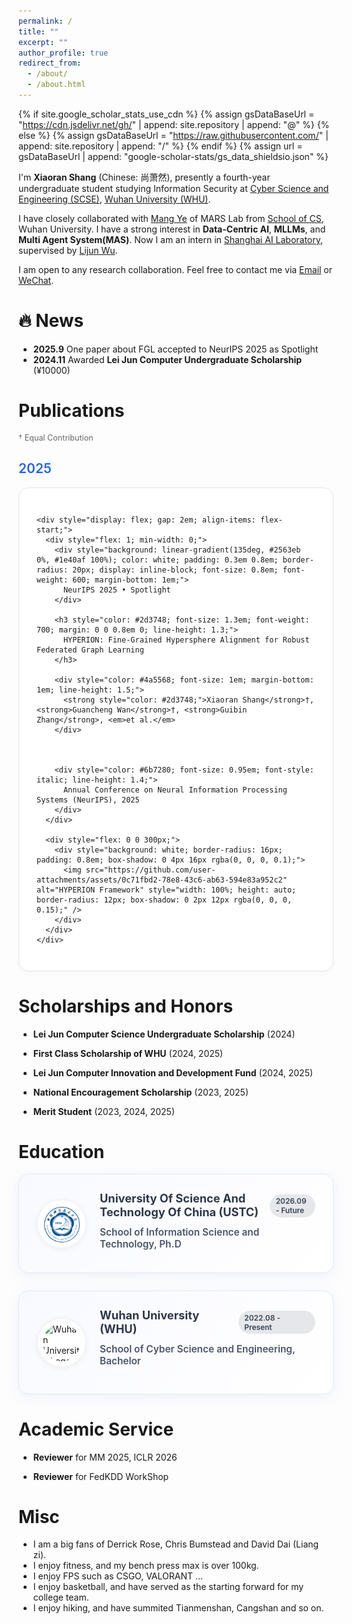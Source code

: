 ```yaml
---
permalink: /
title: ""
excerpt: ""
author_profile: true
redirect_from: 
  - /about/
  - /about.html
---
```


{% if site.google_scholar_stats_use_cdn %}
{% assign gsDataBaseUrl = "https://cdn.jsdelivr.net/gh/" | append: site.repository | append: "@" %}
{% else %}
{% assign gsDataBaseUrl = "https://raw.githubusercontent.com/" | append: site.repository | append: "/" %}
{% endif %}
{% assign url = gsDataBaseUrl | append: "google-scholar-stats/gs_data_shieldsio.json" %}

<span class='anchor' id='about-me'></span>

I'm **Xiaoran Shang** (Chinese: 尚萧然), presently a fourth-year undergraduate student studying Information Security at [Cyber Science and Engineering (SCSE)](https://cse.whu.edu.cn/index.htm), [Wuhan University (WHU)](https://www.whu.edu.cn/).

I have closely collaborated with [Mang Ye](https://marswhu.github.io/index.html) of MARS Lab from [School of CS](https://cs.whu.edu.cn/), Wuhan University. I have a strong interest in **Data-Centric AI**, **MLLMs**, and **Multi Agent System(MAS)**. Now I am an intern in [Shanghai AI Laboratory](https://www.shlab.org.cn/), supervised by [Lijun Wu](https://apeterswu.github.io/).

I am open to any research collaboration. Feel free to contact me via [Email](mailto:armstrongsxr@163.com) or <a href="#" onclick="showWeChatQR(); return false;">WeChat</a>.

<!-- WeChat QR Code Modal -->
<div id="wechatModal" style="display: none; position: fixed; z-index: 1000; left: 0; top: 0; width: 100%; height: 100%; background-color: rgba(0,0,0,0.5);" onclick="closeWeChatQR()">
  <div style="position: relative; margin: 10% auto; width: 300px; background: white; border-radius: 16px; padding: 2em; text-align: center; box-shadow: 0 8px 32px rgba(0,0,0,0.3);" onclick="event.stopPropagation()">
    <div style="display: flex; justify-content: space-between; align-items: center; margin-bottom: 1em;">
      <h3 style="margin: 0; color: #2d3748; font-size: 1.2em;">WeChat QR Code</h3>
      <span style="cursor: pointer; font-size: 1.5em; color: #999; font-weight: bold;" onclick="closeWeChatQR()">&times;</span>
    </div>
    <img src="images/wechat-qr.png" alt="WeChat QR Code" style="width: 200px; height: 200px; border-radius: 12px; box-shadow: 0 4px 16px rgba(0, 0, 0, 0.1); margin: 1em 0;" onerror="this.style.display='none'; this.nextElementSibling.style.display='block';" />
    <div style="display: none; padding: 1em; background: #f8f9fa; border-radius: 8px; color: #666; font-size: 0.9em;">
      📱 WeChat QR code will be displayed here<br>
      <small>Please add wechat-qr.png to the images/ folder</small>
    </div>
    <p style="color: #666; font-size: 0.9em; margin: 1em 0 0 0;">Scan to add me on WeChat</p>
  </div>
</div>

<script>
function showWeChatQR() {
  document.getElementById('wechatModal').style.display = 'block';
  document.body.style.overflow = 'hidden'; // 防止背景滚动
}

function closeWeChatQR() {
  document.getElementById('wechatModal').style.display = 'none';
  document.body.style.overflow = 'auto'; // 恢复滚动
}

// ESC键关闭弹窗
document.addEventListener('keydown', function(event) {
  if (event.key === 'Escape') {
    closeWeChatQR();
  }
});
</script>

# 🔥 News


- **2025.9** One paper about FGL accepted to NeurIPS 2025 as Spotlight
- **2024.11** Awarded **Lei Jun Computer Undergraduate Scholarship** (¥10000)

<!--
# 📝 Publications 
*前面的世界，以后再来探索吧*
-->

# Publications

<div style="color: #666; font-size: 0.9em; margin-bottom: 2em;">† Equal Contribution</div>

## <span style="color: #2563eb; font-weight: 600;">2025</span>

<div style="background: #ffffff; border: 1px solid #e5e7eb; border-radius: 16px; padding: 2em; margin-bottom: 2em; box-shadow: 0 2px 8px rgba(0, 0, 0, 0.03); transition: all 0.3s ease;">
  <div style="display: flex; flex-direction: column; gap: 1.5em;">
    
    <div style="display: flex; gap: 2em; align-items: flex-start;">
      <div style="flex: 1; min-width: 0;">
        <div style="background: linear-gradient(135deg, #2563eb 0%, #1e40af 100%); color: white; padding: 0.3em 0.8em; border-radius: 20px; display: inline-block; font-size: 0.8em; font-weight: 600; margin-bottom: 1em;">
          NeurIPS 2025 • Spotlight
        </div>
        
        <h3 style="color: #2d3748; font-size: 1.3em; font-weight: 700; margin: 0 0 0.8em 0; line-height: 1.3;">
          HYPERION: Fine-Grained Hypersphere Alignment for Robust Federated Graph Learning
        </h3>
        
        <div style="color: #4a5568; font-size: 1em; margin-bottom: 1em; line-height: 1.5;">
          <strong style="color: #2d3748;">Xiaoran Shang</strong>†, <strong>Guancheng Wan</strong>†, <strong>Guibin Zhang</strong>, <em>et al.</em>
        </div>
        
        
        
        <div style="color: #6b7280; font-size: 0.95em; font-style: italic; line-height: 1.4;">
          Annual Conference on Neural Information Processing Systems (NeurIPS), 2025
        </div>
      </div>
      
      <div style="flex: 0 0 300px;">
        <div style="background: white; border-radius: 16px; padding: 0.8em; box-shadow: 0 4px 16px rgba(0, 0, 0, 0.1);">
          <img src="https://github.com/user-attachments/assets/0c71fbd2-78e8-43c6-ab63-594e83a952c2" alt="HYPERION Framework" style="width: 100%; height: auto; border-radius: 12px; box-shadow: 0 2px 12px rgba(0, 0, 0, 0.15);" />
        </div>
      </div>
    </div>
  </div>
</div>

<!-- <div style="background: linear-gradient(135deg, #f0f4f8 0%, #ffffff 100%); border: 1px solid #e2e8f0; border-radius: 16px; padding: 2em; margin-bottom: 2em; box-shadow: 0 4px 20px rgba(0, 0, 0, 0.05); transition: all 0.3s ease;">
  <div style="display: flex; flex-direction: column; gap: 1.5em;">
    
    <div style="display: flex; gap: 2em; align-items: flex-start;">
      <div style="flex: 1; min-width: 0;">
        <div style="background: linear-gradient(135deg, #6b7280 0%, #4b5563 100%); color: white; padding: 0.3em 0.8em; border-radius: 20px; display: inline-block; font-size: 0.8em; font-weight: 600; margin-bottom: 1em;">
          Under Review
        </div>
        
        <h3 style="color: #2d3748; font-size: 1.3em; font-weight: 700; margin: 0 0 0.8em 0; line-height: 1.3;">
          DAWN: Distributed Multi-Agent Systems Workflow Synthesis via Federated Graph Learning
        </h3>
        
        <div style="color: #4a5568; font-size: 1em; margin-bottom: 1em; line-height: 1.5;">
          <strong style="color: #2d3748;">Xiaoran Shang</strong>†, <em>et al.</em>
        </div>
        
        <div style="color: #6b7280; font-size: 0.95em; line-height: 1.4;">
          Distributed multi-agent systems workflow synthesis with federated graph learning approach for enhanced coordination and privacy preservation.
        </div>
      </div>
      
      <div style="flex: 0 0 300px;">
        <div style="background: white; border-radius: 16px; padding: 0.8em; box-shadow: 0 4px 16px rgba(0, 0, 0, 0.1);">
          <img src="https://github.com/user-attachments/assets/d5914aa4-b495-417b-b55f-be0780dcb65e" alt="DAWN Framework" style="width: 100%; height: auto; border-radius: 12px; box-shadow: 0 2px 12px rgba(0, 0, 0, 0.15);" />
        </div>
      </div>
    </div>
  </div>
</div> -->

<!-- # Competition Awards

<div style="margin-bottom: 1em;">
  <div style="display: flex; align-items: center; margin-bottom: 0.5em;">
    <span style="background: linear-gradient(90deg, #FFD700, #FFA500); color: white; padding: 4px 8px; border-radius: 15px; font-size: 0.8em; font-weight: bold; margin-right: 10px;">🥇🥇 2 * First Prize</span>
    <strong>China Robotics and Artificial Intelligence Competition</strong> <span style="color: #666;"></span>
  </div>
  <div style="color: #666; font-style: italic; margin-left: 20px;">2025</div>
</div>

<div style="margin-bottom: 1em;">
  <div style="display: flex; align-items: center; margin-bottom: 0.5em;">
    <span style="background: linear-gradient(90deg, #FFD700, #FFA500); color: white; padding: 4px 8px; border-radius: 15px; font-size: 0.8em; font-weight: bold; margin-right: 10px;">🥇 First Prize</span>
    <strong>China Robotics and Artificial Intelligence Competition (New productivity track)</strong> <span style="color: #666;"></span>
  </div>
  <div style="color: #666; font-style: italic; margin-left: 20px;">2025</div>
</div> -->


<!-- <div style="margin-bottom: 1em;">
  <div style="display: flex; align-items: center; margin-bottom: 0.5em;">
    <span style="background: linear-gradient(90deg, #FFD700, #FFA500); color: white; padding: 4px 8px; border-radius: 15px; font-size: 0.8em; font-weight: bold; margin-right: 10px;">🥇 First Prize</span>
    <strong>China College Student Computer Design Competition</strong> <span style="color: #666;">(Central and South Region - Digital Games and Interaction Design Track)</span>
  </div>
  <div style="color: #666; font-style: italic; margin-left: 20px;">2025</div>
</div> -->

# Scholarships and Honors

- **Lei Jun Computer Science Undergraduate Scholarship** (2024)  

- **First Class Scholarship of WHU** (2024, 2025)  

- **Lei Jun Computer Innovation and Development Fund** (2024, 2025)  

- **National Encouragement Scholarship** (2023, 2025)  

- **Merit Student** (2023, 2024, 2025)  


# Education

<div style="background: linear-gradient(135deg, #f8f9ff 0%, #ffffff 100%); border: 1px solid #e1e8f7; border-radius: 16px; padding: 2em; margin-bottom: 2em; box-shadow: 0 4px 20px rgba(102, 126, 234, 0.1); transition: all 0.3s ease;">
  <div style="display: flex; align-items: center; gap: 1.5em;">
    <div style="flex: 0 0 80px;">
      <div style="width: 80px; height: 80px; border-radius: 50%; background: #f3f4f6; display: flex; align-items: center; justify-content: center; box-shadow: 0 2px 8px rgba(0, 0, 0, 0.05); position: relative;">
        <img src="images/ustcblue.jpg" alt="Wuhan University Logo" style="width: 60px; height: 60px; border-radius: 50%; object-fit: contain; background: white; padding: 8px; position: absolute;" onload="this.style.display='block';" onerror="this.style.display='none'; this.parentElement.querySelector('.fallback').style.display='flex';" />
        <div class="fallback" style="display: flex; color: white; font-weight: bold; font-size: 1.1em; align-items: center; justify-content: center; width: 100%; height: 100%; text-align: center;">USTC</div>
      </div>
    </div>
    <div style="flex: 1;">
      <div style="display: flex; justify-content: space-between; align-items: center; margin-bottom: 0.8em;">
        <h3 style="color: #2d3748; font-size: 1.3em; font-weight: 700; margin: 0; line-height: 1.2;">University Of Science And Technology Of China (USTC)</h3>
        <span style="background: #e5e7eb; color: #374151; padding: 0.3em 0.8em; border-radius: 20px; font-size: 0.85em; font-weight: 600;">2026.09 - Future</span>
      </div>
      <div style="color: #4a5568; font-size: 1.1em; margin-bottom: 0.5em; font-weight: 600;">
        School of Information Science and Technology, Ph.D
      </div>
      </div>
    </div>
  </div>

<div style="background: linear-gradient(135deg, #f8f9ff 0%, #ffffff 100%); border: 1px solid #e1e8f7; border-radius: 16px; padding: 2em; margin-bottom: 2em; box-shadow: 0 4px 20px rgba(102, 126, 234, 0.1); transition: all 0.3s ease;">
  <div style="display: flex; align-items: center; gap: 1.5em;">
    <div style="flex: 0 0 80px;">
      <div style="width: 80px; height: 80px; border-radius: 50%; background: #f3f4f6; display: flex; align-items: center; justify-content: center; box-shadow: 0 2px 8px rgba(0, 0, 0, 0.05); position: relative;">
        <img src="images/whu-logo.png" alt="Wuhan University Logo" style="width: 60px; height: 60px; border-radius: 50%; object-fit: contain; background: white; padding: 8px; position: absolute;" onload="this.style.display='block';" onerror="this.style.display='none'; this.parentElement.querySelector('.fallback').style.display='flex';" />
        <div class="fallback" style="display: flex; color: white; font-weight: bold; font-size: 1.1em; align-items: center; justify-content: center; width: 100%; height: 100%; text-align: center;">WHU</div>
      </div>
    </div>
    <div style="flex: 1;">
      <div style="display: flex; justify-content: space-between; align-items: center; margin-bottom: 0.8em;">
        <h3 style="color: #2d3748; font-size: 1.3em; font-weight: 700; margin: 0; line-height: 1.2;">Wuhan University (WHU)</h3>
        <span style="background: #e5e7eb; color: #374151; padding: 0.3em 0.8em; border-radius: 20px; font-size: 0.85em; font-weight: 600;">2022.08 - Present</span>
      </div>
      <div style="color: #4a5568; font-size: 1.1em; margin-bottom: 0.5em; font-weight: 600;">
        School of Cyber Science and Engineering, Bachelor
      </div>
      <div style="display: flex; align-items: center; gap: 1em; margin-bottom: 0.5em;">
      </div>
    </div>
  </div>
</div>

<!-- <div style="background: #ffffff; border: 1px solid #e5e7eb; border-radius: 16px; padding: 2em; margin-bottom: 2em; box-shadow: 0 2px 8px rgba(0, 0, 0, 0.03); transition: all 0.3s ease;">
  <div style="display: flex; align-items: center; gap: 1.5em;">
    <div style="flex: 0 0 80px;">
      <div style="width: 80px; height: 80px; border-radius: 50%; background: #f3f4f6; display: flex; align-items: center; justify-content: center; box-shadow: 0 2px 8px rgba(0, 0, 0, 0.05); position: relative;">
        <img src="images/nenu-logo.png" alt="Northeast Normal University Logo" style="width: 60px; height: 60px; border-radius: 50%; object-fit: contain; background: white; padding: 8px; position: absolute;" onload="this.style.display='block';" onerror="this.style.display='none'; this.parentElement.querySelector('.fallback').style.display='flex';" />
        <div class="fallback" style="display: flex; color: white; font-weight: bold; font-size: 0.9em; align-items: center; justify-content: center; width: 100%; height: 100%; text-align: center;">NENU</div>
      </div>
    </div>
    <div style="flex: 1;">
      <div style="display: flex; justify-content: space-between; align-items: center; margin-bottom: 0.8em;">
        <h3 style="color: #2d3748; font-size: 1.3em; font-weight: 700; margin: 0; line-height: 1.2;">Senior High School</h3>
        <span style="background: #e5e7eb; color: #374151; padding: 0.3em 0.8em; border-radius: 20px; font-size: 0.85em; font-weight: 600;">2019.09 - 2022.06</span>
      </div>
      <div style="color: #4a5568; font-size: 1.1em; margin-bottom: 0.5em; font-weight: 600;">
        The High School Attached to Northeast Normal University
      </div>
      <div style="display: flex; align-items: center; gap: 1em; margin-bottom: 0.5em;">
      </div>
    </div>
  </div>
</div> -->

# Academic Service

- **Reviewer** for MM 2025, ICLR 2026

- **Reviewer** for FedKDD WorkShop


# Misc

- I am a big fans of Derrick Rose, Chris Bumstead and David Dai (Liang zi).
- I enjoy fitness, and my bench press max is over 100kg.
- I enjoy FPS such as CSGO, VALORANT ...
- I enjoy basketball, and have served as the starting forward for my college team.
- I enjoy hiking, and have summited Tianmenshan, Cangshan and so on.
  


<!--
# 🎡 Activities
## Academic Services
*前面的世界，以后再来探索吧*
## Invited talks (Selected)
*前面的世界，以后再来探索吧*
-->

<!--
# 🔗 Useful Links
##  🤖 Course Recommendations

- *[高等数学-兆筱小分队](https://www.bilibili.com/video/BV1dJ411c7ab/?spm_id_from=333.788&vd_source=a8a064bcbd088bc6388119f018c52df7)*

- *[线性代数-limite](https://www.bilibili.com/video/BV1L7411a7Rz/?spm_id_from=333.999.0.0&vd_source=a8a064bcbd088bc6388119f018c52df7)*

- *[Essence of linear algebra](https://www.bilibili.com/video/BV1ys411472E/?spm_id_from=333.999.0.0&vd_source=a8a064bcbd088bc6388119f018c52df7)*

- *[Linear Algebra](https://www.youtube.com/watch?v=uUrt8xgdMbs&list=PLJV_el3uVTsNmr39gwbyV-0KjULUsN7fW)*

- *[汇编语言(王爽)](https://www.bilibili.com/video/BV1Wu411B72F/?spm_id_from=333.999.0.0&vd_source=a8a064bcbd088bc6388119f018c52df7)*

- *[c语言程序设计-翁凯](https://www.icourse163.org/spoc/course/zju-121004?tid=150003#/info)*

- *[CS231n Deep Learning for Computer Vision](http://cs231n.stanford.edu/)*

## 💻 Coding Skills

- *[GIT-菜鸟教程](https://www.runoob.com/git/git-tutorial.html)*

- *[Python最佳实践指南](http://itpcb.com/docs/pythonguide/)*

- *[Pytorch入门教程-小土堆](https://www.bilibili.com/video/BV1hE411t7RN/?spm_id_from=333.999.0.0&vd_source=a8a064bcbd088bc6388119f018c52df7)*

## 🧭 Examination or Study Guides

At present, I have no time to upload all the guides. If you need more, please send me an email (of course you need attach your grade, class and name).

-  *[网安导论知识点总结](https://github.com/1NormalGuy/1normalguy.github.io/raw/main/docs/dl.pdf)*

- *[指针数组 & 数组指针 & 二级指针 辨析](https://github.com/1NormalGuy/1normalguy.github.io/raw/main/docs/points.pdf)*

- *[2023年（2024届）网安院保研打分细则](https://github.com/1NormalGuy/1normalguy.github.io/raw/main/docs/2023baoyan.pdf)*

- *[武汉大学毕业论文&实验报告latex模版-overleaf](https://cn.overleaf.com/latex/templates/tagged/whu)*

-->

<!--## 📚 Textbooks

At present, I have no time to upload all the textbooks. If you need more, please send me an email (of course you need attach your grade, class and name).

- *[高等数学（下）-武汉大学](https://github.com/1NormalGuy/1normalguy.github.io/raw/main/docs\高等数学(上).pdf)*
-->


<!--
- 计算机设计大赛经验分享, Spring 2023. \[[Slides](https://github.com/AntigoneRandy/antigonerandy.github.io/raw/main/docs/ComputerDeignCompetition.pdf)\]

- 竞赛经验漫谈, Fall 2022. \[[Slides](https://github.com/AntigoneRandy/antigonerandy.github.io/raw/main/docs/Competitions-2022Fall.pdf)\]

- 新老生经验交流会, Fall 2021. \[[Slides and Other Materials](https://github.com/AntigoneRandy/antigonerandy.github.io/raw/main/docs/ExperienceSharing2021Winter.zip)\]
-->


<!--
$^\dagger$: equal contribution, $^*$: corresponding author
-->
<!-- ## 🛰️ Geoinformatics & Remote Sensing
- [Optimized Design Method for Satellite Constellation Configuration Based on Real-time Coverage Area Evaluation](https://ieeexplore.ieee.org/document/9963835)   
Jiahao Zhou, **Boheng Li**, Qingxiang Meng   
*The 29th International Conference on Geoinformatics (CPGIS), 2022*

- [Comprehensive Evaluation of Emergency Shelters in Wuhan City Based on GIS](https://ieeexplore.ieee.org/document/9963810)   
Tingyu Luo, **Boheng Li**, Jiahao Zhou, Qingxiang Meng   
*The 29th International Conference on Geoinformatics (CPGIS), 2022* -->

<!-- ## 🤖️ AI Security, Privacy & Intellectual Property (IP) Protection -->
<!--
- [What can Discriminator do? Towards Box-free Ownership Verification of Generative Adversarial Networks](https://arxiv.org/abs/2307.15860)   
Ziheng Huang$^\dagger$, **Boheng Li**$^\dagger$, Yan Cai, Run Wang, Shangwei Guo, Liming Fang, Jing Chen, Lina Wang   
*International Conference on Computer Vision (ICCV), 2023*

- [Free Fine-tuning: A Plug-and-Play Watermarking Scheme for Deep Neural Networks](https://arxiv.org/abs/2210.07809)   
Run Wang, Jixing Ren, **Boheng Li**, Tianyi She, Wenhui Zhang, Liming Fang, Jing Chen, Lina Wang  
*ACM Multimedia (MM), 2023*

- [Dual-level Interaction for Domain Adaptive Semantic Segmentation](https://arxiv.org/abs/2307.07972)   
Dongyu Yao, **Boheng Li**$^\*$   
*ICCV Workshop on Uncertainty Quantification for Computer Vision (UnCV), 2023*


Other 2 papers regarding IP protection of DL have currently been submitted to CCF-A tier conferences.
<!-- ## 🖨️ Preprints & In Submission
-->

<!-- # 💻 Internships
To be updated. -->

<!-- # 🔗 Useful Links

## Courses

- [Linear Algebra (Hung-yi Lee, NTU, 2018)](https://www.youtube.com/watch?v=uUrt8xgdMbs&list=PLJV_el3uVTsNmr39gwbyV-0KjULUsN7fW)

- [CS229: Machine Learning](https://cs229.stanford.edu/)

- [CS230 Deep Learning](https://cs230.stanford.edu/)

- [CS231n Deep Learning for Computer Vision](http://cs231n.stanford.edu/)

- [CS224n: Natural Language Processing with Deep Learning](http://web.stanford.edu/class/cs224n/)

- [CS131 Computer Vision: Foundations and Applications](http://vision.stanford.edu/teaching/cs131_fall2223/index.html)

- [北京邮电大学鲁鹏-计算机视觉 清晰版 国家级精品课程](https://www.bilibili.com/video/BV1VW4y1v7Ph/)

- [火炉课堂-深度学习 (厦门大学)](https://www.bilibili.com/video/BV1qq4y1f7Fm)

- [中科大-凸优化](https://www.bilibili.com/video/av40868517)

- [The Next Step for Machine Learning (Hung-yi Lee, NTU, 2019)](https://www.youtube.com/watch?v=XnyM3-xtxHs&list=PLJV_el3uVTsOK_ZK5L0Iv_EQoL1JefRL4)

- [人工智能的数学基础（清华出版社）](https://www.bilibili.com/video/BV15N4y1w7e1/)

- [理解机器学习](https://www.bilibili.com/video/BV1hg411h7ys)

## Writing

- 英文学术论文写作指南 \[[link](https://www.bilibili.com/video/BV1aa411H757/)\]

- 学术规范与论文写作-南开大学程明明 \[[link](https://www.bilibili.com/video/BV18F411M7YL/)\]

- [Matplotlib cheatsheets and handouts](https://matplotlib.org/cheatsheets/)

- [十分钟掌握Seaborn，进阶Python数据可视化分析](https://zhuanlan.zhihu.com/p/49035741)

- [科学写作与哲学](https://zhuanlan.zhihu.com/p/433168083)

- [绘图软件/编程大全](https://www.bilibili.com/video/BV1gR4y1y76U)

- [如何进行高质量科研论文的写作：Shui Yu 悉尼科技大学](https://www.bilibili.com/video/BV1a8411s7Nr?p=1)

## 💻 Coding Skills

- Python最佳实践指南 \[[link](http://itpcb.com/docs/pythonguide/)\]

- Python Cookbook 3rd Edition Documentation \[[link](http://itpcb.com/docs/python3cookbook/)\]

- 🥡 Git 菜单 \[[link](http://itpcb.com/docs/gitrecipes/)\]

- Linux 基础与工具教程 \[[link](http://itpcb.com/docs/linuxtools/base/index.html)\]

## 🤖️ Artificial Intelligence & Deep Learning

- 新手如何入门pytorch？ \[[link](https://www.zhihu.com/question/55720139/answer/2788304721)\]

- 人工智能与Pytorch深度学习 \[[link](https://space.bilibili.com/100682193/channel/collectiondetail?sid=689091)\]

- [A PyTorch Tools, best practices & Styleguide](https://github.com/IgorSusmelj/pytorch-styleguide)

## Roadmap

- [科研人必看！盘点那些最好用的 AI 学术科研工具](https://zhuanlan.zhihu.com/p/153279496)

- [本科生如何自学机器学习？](https://www.zhihu.com/question/332726203/answer/737596538)

- [计算机视觉中的对抗样本 (Adversarial example)](https://zhuanlan.zhihu.com/p/352456539)

- [简单梳理一下机器学习可解释性 (Interpretability)](https://zhuanlan.zhihu.com/p/141013178)

## Misc

- [网络安全领域的科学研究和论文发表 美国西北大学 Xinyu Xing](https://www.bilibili.com/video/BV1Le4y1S7uw)

- [CVPR 9999 Best Paper——《一种加辣椒的番茄炒蛋》](https://zhuanlan.zhihu.com/p/433237905)

- [深度学习理论与实践---深度学习中的信息论：熵、最短编码、交叉熵与互信息](https://zhuanlan.zhihu.com/p/565412701)

- [Pytorch实验代码的亿些小细节](https://github.com/ahangchen/windy-afternoon/blob/master/ml/pratice/torch_best_practice.md)

- [【万字长文详解】Python库collections，让你击败99%的Pythoner](https://zhuanlan.zhihu.com/p/343747724)

- [记一次神奇的 Rebuttal 经历](https://zhuanlan.zhihu.com/p/353761920)

- [精美的终端工具 - Rich](https://www.zhihu.com/question/317758961/answer/2627662722)

- [有没有什么可以节省大量时间的 Deep Learning 效率神器？-深度学习可视化中间变量的神器Visualizer](https://www.zhihu.com/question/384519338/answer/2620414587)

- [AI-research-tools](https://github.com/bighuang624/AI-research-tools/blob/master/README.md#ai-research-tools)

- [自动超参数搜索工具optuna](https://github.com/optuna/optuna)

- [科研写作技巧](https://www.zhihu.com/question/528654768/answer/2452424449) -->
